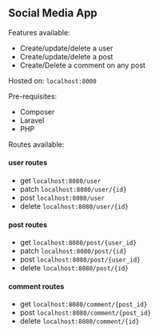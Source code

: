## Social Media App

Features available:

- Create/update/delete a user
- Create/update/delete a post
- Create/Delete a comment on any post

Hosted on: ``` localhost:8000 ```

Pre-requisites:

- Composer
- Laravel
- PHP

Routes available:

#### user routes
- get ```localhost:8080/user```
- patch ```localhost:8080/user/{id}```
- post ```localhost:8080/user```
- delete ```localhost:8080/user/{id}```

#### post routes
- get ```localhost:8080/post/{user_id}```
- patch ```localhost:8080/post/{id}```
- post ```localhost:8080/post/{user_id}```
- delete ```localhost:8080/post/{id}```

#### comment routes
- get ```localhost:8080/comment/{post_id}```
- post ```localhost:8080/comment/{post_id}```
- delete ```localhost:8080/comment/{id}```
